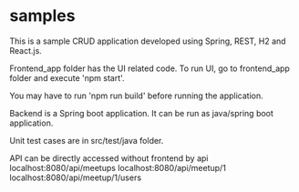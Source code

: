# samples

This is a sample CRUD application developed using Spring, REST, H2 and React.js.

Frontend_app folder has the UI related code. To run UI, go to frontend_app folder and execute 'npm start'. 

You may have to run 'npm run build' before running the application.

Backend is a Spring boot application. It can be run as java/spring boot application.

Unit test cases are in src/test/java folder.

API can be directly accessed without frontend by api
localhost:8080/api/meetups
localhost:8080/api/meetup/1
localhost:8080/api/meetup/1/users

